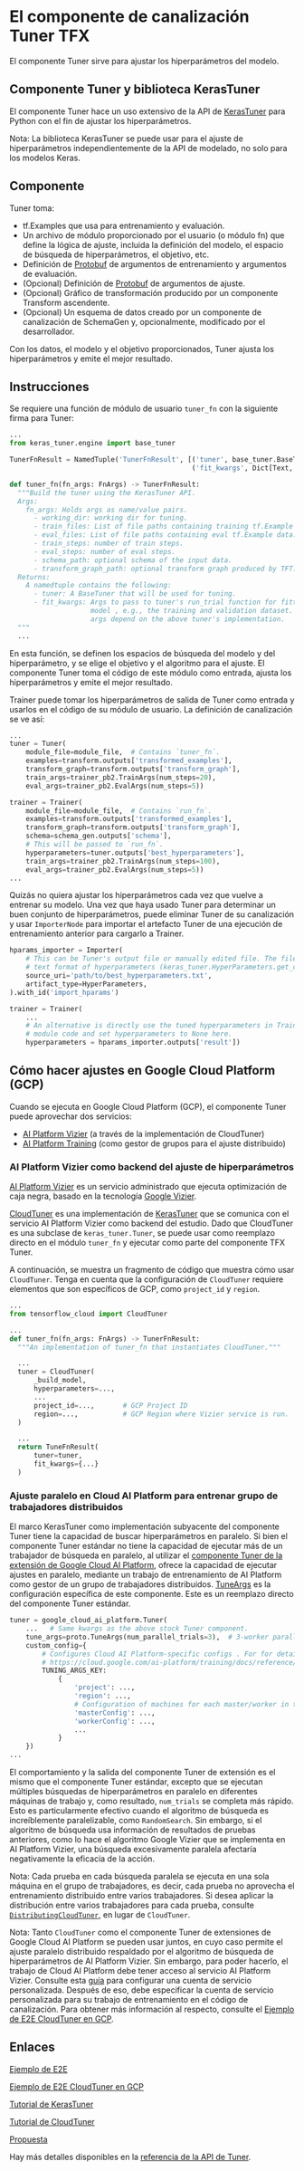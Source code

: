 # El componente de canalización Tuner TFX

El componente Tuner sirve para ajustar los hiperparámetros del modelo.

## Componente Tuner y biblioteca KerasTuner

El componente Tuner hace un uso extensivo de la API de [KerasTuner](https://www.tensorflow.org/tutorials/keras/keras_tuner) para Python con el fin de ajustar los hiperparámetros.

Nota: La biblioteca KerasTuner se puede usar para el ajuste de hiperparámetros independientemente de la API de modelado, no solo para los modelos Keras.

## Componente

Tuner toma:

- tf.Examples que usa para entrenamiento y evaluación.
- Un archivo de módulo proporcionado por el usuario (o módulo fn) que define la lógica de ajuste, incluida la definición del modelo, el espacio de búsqueda de hiperparámetros, el objetivo, etc.
- Definición de [Protobuf](https://developers.google.com/protocol-buffers) de argumentos de entrenamiento y argumentos de evaluación.
- (Opcional) Definición de [Protobuf](https://developers.google.com/protocol-buffers) de argumentos de ajuste.
- (Opcional) Gráfico de transformación producido por un componente Transform ascendente.
- (Opcional) Un esquema de datos creado por un componente de canalización de SchemaGen y, opcionalmente, modificado por el desarrollador.

Con los datos, el modelo y el objetivo proporcionados, Tuner ajusta los hiperparámetros y emite el mejor resultado.

## Instrucciones

Se requiere una función de módulo de usuario `tuner_fn` con la siguiente firma para Tuner:

```python
...
from keras_tuner.engine import base_tuner

TunerFnResult = NamedTuple('TunerFnResult', [('tuner', base_tuner.BaseTuner),
                                             ('fit_kwargs', Dict[Text, Any])])

def tuner_fn(fn_args: FnArgs) -> TunerFnResult:
  """Build the tuner using the KerasTuner API.
  Args:
    fn_args: Holds args as name/value pairs.
      - working_dir: working dir for tuning.
      - train_files: List of file paths containing training tf.Example data.
      - eval_files: List of file paths containing eval tf.Example data.
      - train_steps: number of train steps.
      - eval_steps: number of eval steps.
      - schema_path: optional schema of the input data.
      - transform_graph_path: optional transform graph produced by TFT.
  Returns:
    A namedtuple contains the following:
      - tuner: A BaseTuner that will be used for tuning.
      - fit_kwargs: Args to pass to tuner's run_trial function for fitting the
                    model , e.g., the training and validation dataset. Required
                    args depend on the above tuner's implementation.
  """
  ...
```

En esta función, se definen los espacios de búsqueda del modelo y del hiperparámetro, y se elige el objetivo y el algoritmo para el ajuste. El componente Tuner toma el código de este módulo como entrada, ajusta los hiperparámetros y emite el mejor resultado.

Trainer puede tomar los hiperparámetros de salida de Tuner como entrada y usarlos en el código de su módulo de usuario. La definición de canalización se ve así:

```python
...
tuner = Tuner(
    module_file=module_file,  # Contains `tuner_fn`.
    examples=transform.outputs['transformed_examples'],
    transform_graph=transform.outputs['transform_graph'],
    train_args=trainer_pb2.TrainArgs(num_steps=20),
    eval_args=trainer_pb2.EvalArgs(num_steps=5))

trainer = Trainer(
    module_file=module_file,  # Contains `run_fn`.
    examples=transform.outputs['transformed_examples'],
    transform_graph=transform.outputs['transform_graph'],
    schema=schema_gen.outputs['schema'],
    # This will be passed to `run_fn`.
    hyperparameters=tuner.outputs['best_hyperparameters'],
    train_args=trainer_pb2.TrainArgs(num_steps=100),
    eval_args=trainer_pb2.EvalArgs(num_steps=5))
...
```

Quizás no quiera ajustar los hiperparámetros cada vez que vuelve a entrenar su modelo. Una vez que haya usado Tuner para determinar un buen conjunto de hiperparámetros, puede eliminar Tuner de su canalización y usar `ImporterNode` para importar el artefacto Tuner de una ejecución de entrenamiento anterior para cargarlo a Trainer.

```python
hparams_importer = Importer(
    # This can be Tuner's output file or manually edited file. The file contains
    # text format of hyperparameters (keras_tuner.HyperParameters.get_config())
    source_uri='path/to/best_hyperparameters.txt',
    artifact_type=HyperParameters,
).with_id('import_hparams')

trainer = Trainer(
    ...
    # An alternative is directly use the tuned hyperparameters in Trainer's user
    # module code and set hyperparameters to None here.
    hyperparameters = hparams_importer.outputs['result'])
```

## Cómo hacer ajustes en Google Cloud Platform (GCP)

Cuando se ejecuta en Google Cloud Platform (GCP), el componente Tuner puede aprovechar dos servicios:

- [AI Platform Vizier](https://cloud.google.com/ai-platform/optimizer/docs/overview) (a través de la implementación de CloudTuner)
- [AI Platform Training](https://cloud.google.com/ai-platform/training/docs) (como gestor de grupos para el ajuste distribuido)

### AI Platform Vizier como backend del ajuste de hiperparámetros

[AI Platform Vizier](https://cloud.google.com/ai-platform/optimizer/docs/overview) es un servicio administrado que ejecuta optimización de caja negra, basado en la tecnología [Google Vizier](https://storage.googleapis.com/pub-tools-public-publication-data/pdf/bcb15507f4b52991a0783013df4222240e942381.pdf).

[CloudTuner](https://github.com/tensorflow/cloud/blob/master/src/python/tensorflow_cloud/tuner/tuner.py) es una implementación de [KerasTuner](https://www.tensorflow.org/tutorials/keras/keras_tuner) que se comunica con el servicio AI Platform Vizier como backend del estudio. Dado que CloudTuner es una subclase de `keras_tuner.Tuner`, se puede usar como reemplazo directo en el módulo `tuner_fn` y ejecutar como parte del componente TFX Tuner.

A continuación, se muestra un fragmento de código que muestra cómo usar `CloudTuner`. Tenga en cuenta que la configuración de `CloudTuner` requiere elementos que son específicos de GCP, como `project_id` y `region`.

```python
...
from tensorflow_cloud import CloudTuner

...
def tuner_fn(fn_args: FnArgs) -> TunerFnResult:
  """An implementation of tuner_fn that instantiates CloudTuner."""

  ...
  tuner = CloudTuner(
      _build_model,
      hyperparameters=...,
      ...
      project_id=...,       # GCP Project ID
      region=...,           # GCP Region where Vizier service is run.
  )

  ...
  return TuneFnResult(
      tuner=tuner,
      fit_kwargs={...}
  )

```

### Ajuste paralelo en Cloud AI Platform para entrenar grupo de trabajadores distribuidos

El marco KerasTuner como implementación subyacente del componente Tuner tiene la capacidad de buscar hiperparámetros en paralelo. Si bien el componente Tuner estándar no tiene la capacidad de ejecutar más de un trabajador de búsqueda en paralelo, al utilizar el [componente Tuner de la extensión de Google Cloud AI Platform](https://github.com/tensorflow/tfx/blob/master/tfx/extensions/google_cloud_ai_platform/tuner/component.py), ofrece la capacidad de ejecutar ajustes en paralelo, mediante un trabajo de entrenamiento de AI Platform como gestor de un grupo de trabajadores distribuidos. [TuneArgs](https://github.com/tensorflow/tfx/blob/master/tfx/proto/tuner.proto) es la configuración específica de este componente. Este es un reemplazo directo del componente Tuner estándar.

```python
tuner = google_cloud_ai_platform.Tuner(
    ...   # Same kwargs as the above stock Tuner component.
    tune_args=proto.TuneArgs(num_parallel_trials=3),  # 3-worker parallel
    custom_config={
        # Configures Cloud AI Platform-specific configs . For for details, see
        # https://cloud.google.com/ai-platform/training/docs/reference/rest/v1/projects.jobs#traininginput.
        TUNING_ARGS_KEY:
            {
                'project': ...,
                'region': ...,
                # Configuration of machines for each master/worker in the flock.
                'masterConfig': ...,
                'workerConfig': ...,
                ...
            }
    })
...

```

El comportamiento y la salida del componente Tuner de extensión es el mismo que el componente Tuner estándar, excepto que se ejecutan múltiples búsquedas de hiperparámetros en paralelo en diferentes máquinas de trabajo y, como resultado, `num_trials` se completa más rápido. Esto es particularmente efectivo cuando el algoritmo de búsqueda es increíblemente paralelizable, como `RandomSearch`. Sin embargo, si el algoritmo de búsqueda usa información de resultados de pruebas anteriores, como lo hace el algoritmo Google Vizier que se implementa en AI Platform Vizier, una búsqueda excesivamente paralela afectaría negativamente la eficacia de la acción.

Nota: Cada prueba en cada búsqueda paralela se ejecuta en una sola máquina en el grupo de trabajadores, es decir, cada prueba no aprovecha el entrenamiento distribuido entre varios trabajadores. Si desea aplicar la distribución entre varios trabajadores para cada prueba, consulte [`DistributingCloudTuner`](https://github.com/tensorflow/cloud/blob/b9c8752f5c53f8722dfc0b5c7e05be52e62597a8/src/python/tensorflow_cloud/tuner/tuner.py#L384-L676), en lugar de `CloudTuner`.

Nota: Tanto `CloudTuner` como el componente Tuner de extensiones de Google Cloud AI Platform se pueden usar juntos, en cuyo caso permite el ajuste paralelo distribuido respaldado por el algoritmo de búsqueda de hiperparámetros de AI Platform Vizier. Sin embargo, para poder hacerlo, el trabajo de Cloud AI Platform debe tener acceso al servicio AI Platform Vizier. Consulte esta [guía](https://cloud.google.com/ai-platform/training/docs/custom-service-account#custom) para configurar una cuenta de servicio personalizada. Después de eso, debe especificar la cuenta de servicio personalizada para su trabajo de entrenamiento en el código de canalización. Para obtener más información al respecto, consulte el [Ejemplo de E2E CloudTuner en GCP](https://github.com/tensorflow/tfx/blob/master/tfx/examples/penguin/penguin_pipeline_kubeflow.py).

## Enlaces

[Ejemplo de E2E](https://github.com/tensorflow/tfx/blob/master/tfx/examples/penguin/penguin_pipeline_local.py)

[Ejemplo de E2E CloudTuner en GCP](https://github.com/tensorflow/tfx/blob/master/tfx/examples/penguin/penguin_pipeline_kubeflow.py)

[Tutorial de KerasTuner](https://www.tensorflow.org/tutorials/keras/keras_tuner)

[Tutorial de CloudTuner](https://github.com/GoogleCloudPlatform/ai-platform-samples/blob/master/notebooks/samples/optimizer/ai_platform_vizier_tuner.ipynb)

[Propuesta](https://github.com/tensorflow/community/blob/master/rfcs/20200420-tfx-tuner-component.md)

Hay más detalles disponibles en la [referencia de la API de Tuner](https://www.tensorflow.org/tfx/api_docs/python/tfx/v1/components/Tuner).
